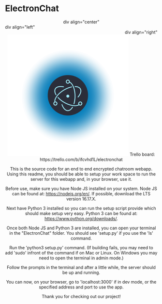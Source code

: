 # ElectronChat

<div align="center">
      div align="center"
  </div>
    <div align="left">
      div align="left"
  </div>
    <div align="right">
      div align="right"
  </div>

<div align="center">
<img src="electron.png" alt="electron logo" style="width:400px;/>
</div>
<div align= "left">                                                   
Trello board: https://trello.com/b/ifcvhd1L/electronchat

This is the source code for an end to end encrypted chatroom webapp. Using this readme, you should be able to
setup your work space to run the server for this webapp and, in your browser, use it.

Before use, make sure you have Node JS installed on your system. Node JS can be found at: https://nodejs.org/en/. If possible, download the LTS version 16.17.X.

Next have Python 3 installed so you can run the setup script provide which should make setup very easy.
Python 3 can be found at: https://www.python.org/downloads/.

Once both Node JS and Python 3 are installed, you can open your terminal in the "ElectronChat" folder. You should see 'setup.py' if you use the 'ls' command.

Run the 'python3 setup.py' command. (If building fails, you may need to add 'sudo' infront of the command if on Mac or Linux. On Windows you may need to open the terminal in admin mode.)

Follow the prompts in the terminal and after a little while, the server should be up and running.

You can now, on your browser, go to 'localhost:3000' if in dev mode, or the specified address and port to use the app.

Thank you for checking out our project!
</div>
